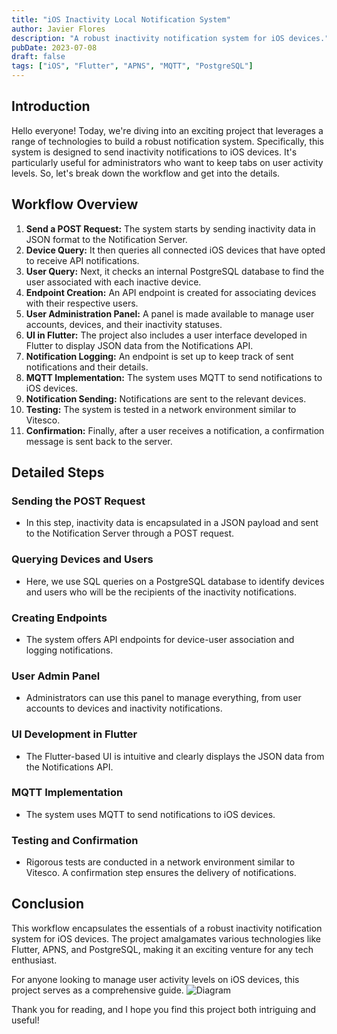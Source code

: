 ```yaml
---
title: "iOS Inactivity Local Notification System"
author: Javier Flores
description: "A robust inactivity notification system for iOS devices."
pubDate: 2023-07-08
draft: false
tags: ["iOS", "Flutter", "APNS", "MQTT", "PostgreSQL"]
---
```

## Introduction

Hello everyone! Today, we're diving into an exciting project that leverages a range of technologies to build a robust notification system. Specifically, this system is designed to send inactivity notifications to iOS devices. It's particularly useful for administrators who want to keep tabs on user activity levels. So, let's break down the workflow and get into the details.


## Workflow Overview

1. **Send a POST Request:** The system starts by sending inactivity data in JSON format to the Notification Server.
2. **Device Query:** It then queries all connected iOS devices that have opted to receive API notifications.
3. **User Query:** Next, it checks an internal PostgreSQL database to find the user associated with each inactive device.
4. **Endpoint Creation:** An API endpoint is created for associating devices with their respective users.
5. **User Administration Panel:** A panel is made available to manage user accounts, devices, and their inactivity statuses.
6. **UI in Flutter:** The project also includes a user interface developed in Flutter to display JSON data from the Notifications API.
7. **Notification Logging:** An endpoint is set up to keep track of sent notifications and their details.
8. **MQTT Implementation:** The system uses MQTT to send notifications to iOS devices.
9. **Notification Sending:** Notifications are sent to the relevant devices.
10. **Testing:** The system is tested in a network environment similar to Vitesco.
11. **Confirmation:** Finally, after a user receives a notification, a confirmation message is sent back to the server.


## Detailed Steps

### Sending the POST Request
* In this step, inactivity data is encapsulated in a JSON payload and sent to the Notification Server through a POST request.

### Querying Devices and Users
* Here, we use SQL queries on a PostgreSQL database to identify devices and users who will be the recipients of the inactivity notifications.

### Creating Endpoints
* The system offers API endpoints for device-user association and logging notifications.

### User Admin Panel
* Administrators can use this panel to manage everything, from user accounts to devices and inactivity notifications.

### UI Development in Flutter
* The Flutter-based UI is intuitive and clearly displays the JSON data from the Notifications API.

### MQTT Implementation
* The system uses MQTT to send notifications to iOS devices.


### Testing and Confirmation
* Rigorous tests are conducted in a network environment similar to Vitesco. A confirmation step ensures the delivery of notifications.


## Conclusion

This workflow encapsulates the essentials of a robust inactivity notification system for iOS devices. The project amalgamates various technologies like Flutter, APNS, and PostgreSQL, making it an exciting venture for any tech enthusiast.

For anyone looking to manage user activity levels on iOS devices, this project serves as a comprehensive guide.
![Diagram](https://i.imgur.com/pfyaklJ.jpg)

Thank you for reading, and I hope you find this project both intriguing and useful!